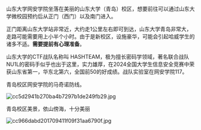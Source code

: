 山东大学网安学院坐落在美丽的山东大学（青岛）校区，想要前往可以通过山东大学微校园预约后从正门（西门）以及南门进入。

正门距离山东大学站非常近，大约走1公里左右即可到达，山东大学青岛非常大，走路可能需要用上小半个小时。由于是新校区，设施豪华，可能会引起哈威学生的诸多不适。**需要提前有心理准备**。

山东大学的CTF战队名称叫 HASHTEAM，极为擅长密码学领域，著名联合战队NU1L的密码手似乎也出于这里，实力雄厚，在2024全国大学生信息安全竞赛中荣获山东省第一，华东北第六，全国前50的好成绩。战队实验室在网安学院117。


青岛校区网安学院的马奇诺防线。

![cc5d2941b270ba4b7297b1de249fb29.jpg](https://cdn.jsdelivr.net/gh/wandering-the-earth/blog-img//blog/202406032258063.jpg)


青岛校区美景，依山傍海，十分美丽

![cc966dabd201709411f09f31aa6790f.jpg](https://cdn.jsdelivr.net/gh/wandering-the-earth/blog-img//blog/202406032256999.jpg)
